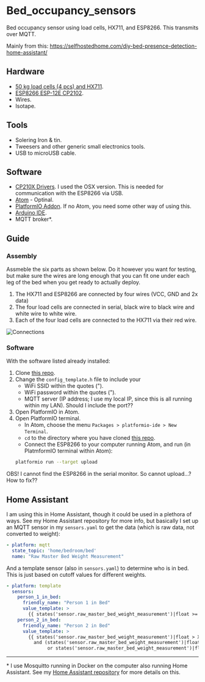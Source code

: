 # Bed_occupancy_sensors
Bed occupancy sensor using load cells, HX711, and ESP8266. This transmits over MQTT.

Mainly from this: https://selfhostedhome.com/diy-bed-presence-detection-home-assistant/

## Hardware

* [50 kg load cells (4 pcs) and HX711](https://www.amazon.co.uk/dp/B07H4L36VR/ref=pe_3187911_185740111_TE_item).
* [ESP8266 ESP-12E CP2102](https://www.amazon.co.uk/dp/B078NZGFHT/ref=pe_3187911_185740111_TE_item).
* Wires.
* Isotape.

## Tools
* Solering Iron & tin.
* Tweesers and other generic small electronics tools.
* USB to microUSB cable.

## Software
* [CP210X Drivers](https://www.silabs.com/products/development-tools/software/interface). I used the OSX version. This is needed for communication with the ESP8266 via USB.
* [Atom](https://atom.io/) - Optinal.
* [PlatformIO Addon](https://platformio.org/). If no Atom, you need some other way of using this.
* [Arduino IDE](https://www.arduino.cc/en/Main/Software).
* MQTT broker*.

## Guide

### Assembly
Assmeble the six parts as shown below. Do it however you want for testing, but make sure the wires are long enough that you can fit one under each leg of the bed when you get ready to actually deploy.

1. The HX711 and ESP8266 are connected by four wires (VCC, GND and 2x data)
2. The four load cells are connected in serial, black wire to black wire and white wire to white wire.
3. Each of the four load cells are connected to the HX711 via their red wire.

![Connections](https://github.com/Aephir/Bed_occupancy_sensors/blob/master/Connections.svg)


### Software 
With the software listed already installed:

1. Clone [this repo](https://github.com/selfhostedhome/smart-bed-sensor).
2. Change the `config_template.h` file to include your 
   * WiFi SSID within the quotes (").
   * WiFi password within the quotes (").
   * MQTT server (IP address; I use my local IP, since this is all running within my LAN). Should I include the port??
3. Open PlatformIO in Atom.
4. Open PlatformIO terminal.
   * In Atom, choose the menu `Packages > platformio-ide > New Terminal`.
   * `cd` to the directory where you have cloned [this repo](https://github.com/selfhostedhome/smart-bed-sensor).
   * Connect the ESP8266 to your computer running Atom, and run (in PlatmformIO terminal within Atom):
   ```bash
   platformio run --target upload
   ```
OBS! I cannot find the ESP8266 in the serial monitor. So cannot upload...? How to fix??

## Home Assistant

I am using this in Home Assistant, though it could be used in a plethora of ways. See my Home Assistant repository for more info, but basically I set up an MQTT sensor in my `sensors.yaml` to get the data (which is raw data, not converted to weight):

```yaml
- platform: mqtt
  state_topic: 'home/bedroom/bed'
  name: "Raw Master Bed Weight Measurement"
  ```
And a template sensor (also in `sensors.yaml`) to determine who is in bed. This is just based on cutoff values for different weights.

```yaml
- platform: template
  sensors:
    person_1_in_bed:
      friendly_name: "Person 1 in Bed"
      value_template: >
        {{ states('sensor.raw_master_bed_weight_measurement')|float >= XXXXXX }}
    person_2_in_bed:
      friendly_name: "Person 2 in Bed"
      value_template: >
        {{ states('sensor.raw_master_bed_weight_measurement')|float > XXXXXX
          and (states('sensor.raw_master_bed_weight_measurement')|float < XXXXXX
               or states('sensor.raw_master_bed_weight_measurement')|float >= XXXXXX)}}
```


___


<nowiki>*</nowiki> I use Mosquitto running in Docker on the computer also running Home Assistant. See my [Home Assistant repository](https://github.com/Aephir/Home_Assistant) for more details on this.
